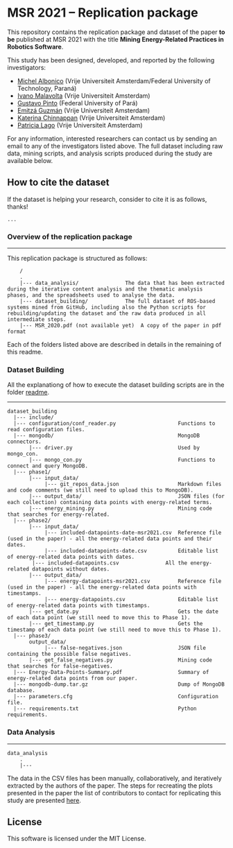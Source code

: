 # MSR 2021 – Replication package

<!--[![DOI](https://zenodo.org/badge/DOI/10.5281/zenodo.3672050.svg)](https://doi.org/10.5281/zenodo.3672050)-->

This repository contains the replication package and dataset of the paper <b>to be </b> published at MSR 2021 with the title **Mining Energy-Related Practices in Robotics Software**.

This study has been designed, developed, and reported by the following investigators:

- [Michel Albonico](https://michelalbonico.github.io) (Vrije Universiteit Amsterdam/Federal University of Technology, Paraná) 
- [Ivano Malavolta](https://www.ivanomalavolta.com) (Vrije Universiteit Amsterdam)
- [Gustavo Pinto](https://gustavopinto.org/) (Federal University of Pará)
- [Emitzá Guzmán](https://scholar.google.ch/citations?user=cMs97_YAAAAJ&hl=en) (Vrije Universiteit Amsterdam)
- [Katerina Chinnappan](http://katerinachinnppan.com/) (Vrije Universiteit Amsterdam)
- [Patricia Lago](https://www.cs.vu.nl/~patricia/Patricia_Lago/Home.html) (Vrije Universiteit Amsterdam)

For any information, interested researchers can contact us by sending an email to any of the investigators listed above.
The full dataset including raw data, mining scripts, and analysis scripts produced during the study are available below.

## How to cite the dataset
If the dataset is helping your research, consider to cite it is as follows, thanks!

```
...
```

### Overview of the replication package
---

This replication package is structured as follows:

```
    /
    .
    |--- data_analysis/       		  The data that has been extracted during the iterative content analysis and the thematic analysis phases, and the spreadsheets used to analyse the data.
    |--- dataset_building/     		  The full dataset of ROS-based systems mined from GitHub, including also the Python scripts for rebuilding/updating the dataset and the raw data produced in all intermediate steps.
    |--- MSR_2020.pdf (not available yet)  A copy of the paper in pdf format
```

Each of the folders listed above are described in details in the remaining of this readme.

### Dataset Building

All the explanationg of how to execute the dataset building scripts are in the folder [readme](https://github.com/S2-group/msr-2021-green-practices-replication-package/blob/main/dataset_building/README.md).

---
```
dataset_building
  |--- include/
  |--- configuration/conf_reader.py                    Functions to read configuration files.
  |--- mongodb/                                        MongoDB connectors.
       |--- driver.py                                  Used by mongo_con.
       |--- mongo_con.py                               Functions to connect and query MongoDB. 
  |--- phase1/
       |--- input_data/                                
            |--- git_repos_data.json                   Markdown files and code comments (we still need to upload this to MongoDB).
       |--- output_data/                               JSON files (for each collection) containing data points with energy-related terms.
       |--- energy_mining.py                           Mining code that searches for energy-related.
  |--- phase2/
       |--- input_data/
            |--- included-datapoints-date-msr2021.csv  Reference file (used in the paper) - all the energy-related data points and their dates.     
            |--- included-datapoints-date.csv          Editable list of energy-related data points with dates.
	    |--- included-datapoints.csv               All the energy-related datapoints without dates.
       |--- output_data/
            |--- energy-datapoints-msr2021.csv         Reference file (used in the paper) - all the energy-related data points with timestamps.
            |--- energy-datapoints.csv                 Editable list of energy-related data points with timestamps.
       |--- get_date.py	                               Gets the date of each data point (we still need to move this to Phase 1).
       |--- get_timestamp.py                           Gets the timestamp of each data point (we still need to move this to Phase 1).
  |--- phase3/
       output_data/
            |--- false-negatives.json                  JSON file containing the possible false negatives.
       |--- get_false_negatives.py                     Mining code that searches for false-negatives.
  |--- Energy-Data-Points-Summary.pdf                  Summary of energy-related data points from our paper.
  |--- mongodb-dump.tar.gz                             Dump of MongoDB database.
  |--- parameters.cfg                                  Configuration file.
  |--- requirements.txt                                Python requirements.
```

### Data Analysis
---
```
data_analysis
    .
    |--- 
```
The data in the CSV files has been manually, collaboratively, and iteratively extracted by the authors of the paper. The steps for recreating the plots presented in the paper the list of contributors to contact for replicating this study are presented [here](./INSTALL.md). 

## License

This software is licensed under the MIT License.
